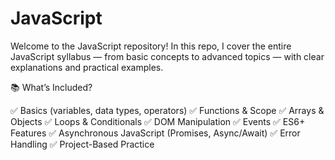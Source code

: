 # JavaScript

Welcome to the JavaScript repository!
In this repo, I cover the entire JavaScript syllabus — from basic concepts to advanced topics — with clear explanations and practical examples.

📚 What’s Included?

✅ Basics (variables, data types, operators)
✅ Functions & Scope
✅ Arrays & Objects
✅ Loops & Conditionals
✅ DOM Manipulation
✅ Events
✅ ES6+ Features
✅ Asynchronous JavaScript (Promises, Async/Await)
✅ Error Handling
✅ Project-Based Practice
